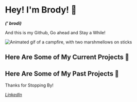 # Hey! I'm Brody! 👋

***(' brodi)***

And this is my Github, Go ahead and Stay a While!

![Animated gif of a campfire, with two marshmellows on sticks](https://media.tenor.com/PPC6wmXT8ygAAAAj/adwise-summerwisefest.gif)

## Here Are Some of My Current Projects 🔻

## Here Are Some of My Past Projects 🔻


Thanks for Stopping By! 

[*LinkedIn*](www.linkedin.com/in/brody-roth-b922a3302)
